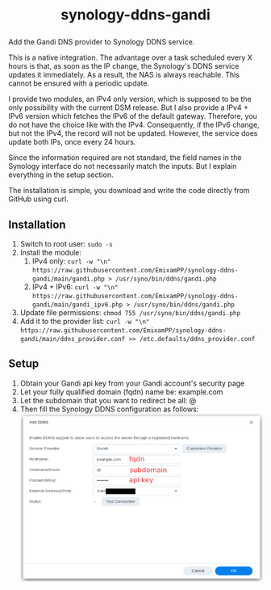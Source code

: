 # <p align=center>synology-ddns-gandi</p>
Add the Gandi DNS provider to Synology DDNS service. 

This is a native integration. The advantage over a task scheduled every X hours is that, as soon as the IP change, the Synology's DDNS service updates it immediately. As a result, the NAS is always reachable. This cannot be ensured with a periodic update.

I provide two modules, an IPv4 only version, which is supposed to be the only possibility with the current DSM release. But I also provide a IPv4 + IPv6 version which fetches the IPv6 of the default gateway. Therefore, you do not have the choice like with the IPv4. Consequently, if the IPv6 change, but not the IPv4, the record will not be updated. However, the service does update both IPs, once every 24 hours.

Since the information required are not standard, the field names in the Synology interface do not necessarily match the inputs. But I explain everything in the setup section. 

The installation is simple, you download and write the code directly from GitHub using curl.

## Installation
1. Switch to root user: `sudo -s`
2. Install the module: 
   1. IPv4 only: `curl -w "\n" https://raw.githubusercontent.com/EmixamPP/synology-ddns-gandi/main/gandi.php > /usr/syno/bin/ddns/gandi.php`
   2. IPv4 + IPv6: `curl -w "\n" https://raw.githubusercontent.com/EmixamPP/synology-ddns-gandi/main/gandi_ipv6.php > /usr/syno/bin/ddns/gandi.php`
3. Update file permissions: `chmod 755 /usr/syno/bin/ddns/gandi.php`
4. Add it to the provider list: `curl -w "\n" https://raw.githubusercontent.com/EmixamPP/synology-ddns-gandi/main/ddns_provider.conf >> /etc.defaults/ddns_provider.conf`

## Setup
1. Obtain your Gandi api key from your Gandi account's security page
2. Let your fully qualified domain (fqdn) name be: example.com 
3. Let the subdomain that you want to redirect be all: @
4. Then fill the Synology DDNS configuration as follows:
      ![](.github/screenshots/example.png)
